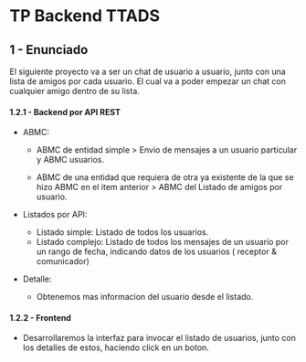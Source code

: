 # TP Backend TTADS

## 1 - Enunciado

El siguiente proyecto va a ser un chat de usuario a usuario, junto con una lista de amigos por cada usuario. El cual va a poder empezar un chat con cualquier amigo dentro de su lista.

#### 1.2.1 - Backend por API REST

  * ABMC:
      
      * ABMC de entidad simple > Envio de mensajes a un usuario particular y ABMC usuarios.

      * ABMC de una entidad que requiera de otra ya existente de la que se hizo ABMC en el item anterior > ABMC del Listado de amigos por usuario.


  * Listados por API:
      * Listado simple: Listado de todos los usuarios.
      * Listado complejo: Listado de todos los mensajes de un usuario por un rango de fecha, indicando datos de los usuarios ( receptor & comunicador)

  
  * Detalle:
      * Obtenemos mas informacion del usuario desde el listado.

#### 1.2.2 - Frontend

  * Desarrollaremos la interfaz para invocar el listado de usuarios, junto con los detalles de estos, haciendo click en un boton.  
